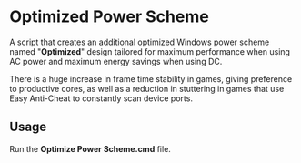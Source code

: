# Optimized Power Scheme

A script that creates an additional optimized Windows power scheme named "**Optimized**" design tailored for maximum performance when using AC power and maximum energy savings when using DC.

There is a huge increase in frame time stability in games, giving preference to productive cores, as well as a reduction in stuttering in games that use Easy Anti-Cheat to constantly scan device ports.

## Usage

Run the **Optimize Power Scheme.cmd** file.
